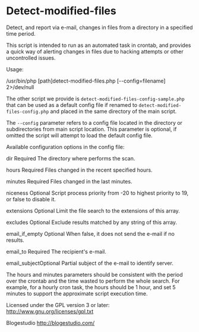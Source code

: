 Detect-modified-files
=====================

Detect, and report via e-mail, changes in files from a directory in a specified time period.

This script is intended to run as an automated task in crontab, and provides a quick way of alerting
changes in files due to hacking attempts or other uncontrolled issues.

Usage:

/usr/bin/php [path]detect-modified-files.php [--config=filename] 2>/dev/null

The other script we provide is `detect-modified-files-config-sample.php` that can be used as a 
default config file if renamed to `detect-modified-files-config.php` and placed in the same
directory of the main script.

The `--config` parameter refers to a config file located in the directory or subdirectories
from main script location. This parameter is optional, if omitted the script will attempt
to load the default config file.

Available configuration options in the config file:

dir
Required
The directory where performs the scan.

hours
Required
Files changed in the recent specified hours.

minutes
Required
Files changed in the last minutes.

niceness
Optional
Script process priority from -20 to highest priority to 19, or false to disable it.

extensions
Optional
Limit the file search to the extensions of this array.

excludes
Optional
Exclude results matched by any string of this array.

email_if_empty
Optional
When false, it does not send the e-mail if no results.

email_to
Required
The recipient's e-mail.

email_subjectOptional
Partial subject of the e-mail to identify server.

The hours and minutes parameters should be consistent with the period over the crontab and the time wasted to
perform the whole search. For example, for a hourly cron task, the hours should be 1 hour, and set 5 minutes
to support the approximate script execution time.

Licensed under the GPL version 3 or later:
http://www.gnu.org/licenses/gpl.txt

Blogestudio
http://blogestudio.com/